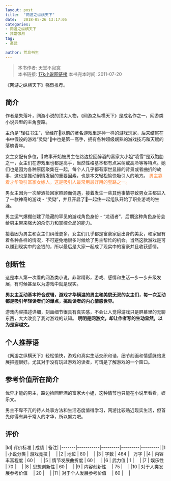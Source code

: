 ```yaml
---
layout: post
title:  "网游之纵横天下"
date:   2018-05-26 13:17:05
categories:
- 网游之纵横天下
- 非常强烈
tag:
- 高武

author: 荒岛书生
---
```


> 本书作者:  天堂不寂寞  
> 本书链接:  [17k小说网链接](http://www.17k.com/book/50551.html)
> 本书完本时间: 2011-07-20

《网游之纵横天下》强烈推荐。
<!---more--->

## 简介
作者是失落叶，网游小说的顶尖人物，《网游之纵横天下》是成名作之一，网游类小说典型的主角套路。

主角是“轻狂书生”，曾经在以前的著名游戏里是神一样的游戏玩家，后来结尾在书中假设的游戏“灵恸”中也是第一高手，拥有各种超级娴熟的游戏技巧和天赋的落魄青年。

女主女配有多位，故事开始被男主在路边捡回醉酒的富家大小姐“凌雪”是双胞胎之一，女主们在游戏里也都是高手，当然性格基本都有点呆萌或高冷等等特点。她们也是因为各种原因聚集在一起，每个人几乎都有家世显赫的背景或者曲折的故事，这也是推动剧情发展的重要因素，也是本文轻松愉快吸引人的地方。 <font color="#FF8333" bold> 男主靠着才华吸引富家女嫁人，这是吸引人最常用最好用的套路之一。</font>

男女主因为一次醉酒捡回家照顾而偶遇，接着发生一些其他事情导致男女主都进入了一款神奇的游戏 - “灵恸”，并且开启了一起住一起组队开始了职业游戏的生涯。

男主运气爆棚创建了隐藏的罕见的游戏角色身份 - “龙语者”，后期这种角色身份会给男主带来强大的杀伤力和掌控全局的能力。

接着因为男主和女主们纠缠更多，女主们几乎都是富豪家庭出身的美女，和家里有着各种各样的情况，不可避免地很多时候给了男主帮忙的机会。当然这款游戏是可以赚到现实中的金钱的，所以最后是大家一起成了现实中的富豪并且收获感情。


## 创新性
这是本人第一次看的网游类小说，非常精彩，游戏、感情和生活一步一步升级发展，有时候甚至以为游戏中就是现实。

**男女主互动基本符合逻辑，游戏才华横溢的男主和美貌无双的女主们，每一次互动都是吸引年轻读者们的爆点，挑动读者的内心情感世界。**

游戏内容描述详细，刻画细节很具有真实感，不会让人觉得游戏只是屏幕里的无聊东西，大大改变了我对游戏的认知。 **明明是网游文，却让作者写的生动盎然，以为是穿越文。**

## 个人推荐语
《网游之纵横天下》轻松愉快，游戏和真实生活交织和谐，细节刻画和情感脉络发展把握很好。尤其对于没有玩过游戏的读者，可谓是了解游戏的一个窗口。

## 参考价值所在简介
优异才能的男主，路边捡回醉酒的富家大小姐，这种情节也只能在小说里看看，娱乐文。

男主不卑不亢的待人处事方法和生活态度值得学习，网游比较贴近现实生活，但首先你得有异于常人的才华，所以努力吧。


## 评价

|Id| 评价标准   |  成绩 | 备注|
|-------|-----------|---------|---------|---------|
|1 | 小说分类        | 游戏竞技  |　 |
|2 | 地位            | 80  |　 |
|3 | 字数            | 464  |　万字 |
|4 | 内容丰富程度     | 60  |　 |
|5 | 情节发展曲折度    | 60  |　 |
|6 | 武力值          | 1  |　 |
|7 | 娱乐性           | 70  |　 |
|8 | 思想创新性       | 60  |　 |
|9 | 内容创新性　      | 75  |　 |
|10 | 对于人类发展参考价值　        | 20  |　 |
|11 | 对于个人发展参考价值　        | 60  |　 |

